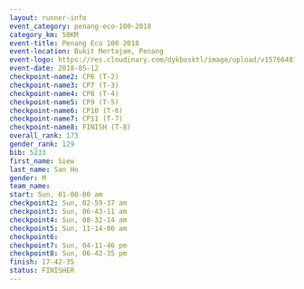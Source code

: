 ```yaml
--- 
layout: runner-info 
event_category: penang-eco-100-2018 
category_km: 50KM 
event-title: Penang Eco 100 2018 
event-location: Bukit Mertajam, Penang 
event-logo: https://res.cloudinary.com/dykbosktl/image/upload/v1576648106/Logo/Logo_lovxhg.jpg 
event-date: 2018-05-12 
checkpoint-name2: CP6 (T-2) 
checkpoint-name3: CP7 (T-3) 
checkpoint-name4: CP8 (T-4) 
checkpoint-name5: CP9 (T-5) 
checkpoint-name6: CP10 (T-6) 
checkpoint-name7: CP11 (T-7) 
checkpoint-name8: FINISH (T-8) 
overall_rank: 173
gender_rank: 129
bib: 5233
first_name: Siew
last_name: San Ho
gender: M
team_name: 
start: Sun, 01-00-00 am
checkpoint2: Sun, 02-59-37 am
checkpoint3: Sun, 06-43-11 am
checkpoint4: Sun, 08-32-14 am
checkpoint5: Sun, 11-14-06 am
checkpoint6: 
checkpoint7: Sun, 04-11-46 pm
checkpoint8: Sun, 06-42-35 pm
finish: 17-42-35
status: FINISHER
--- 
```

